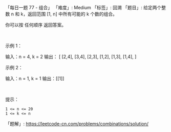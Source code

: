 「每日一题 77 - 组合」
「难度」: Medium
「标签」: 回溯
「题目」: 给定两个整数 n 和 k，返回范围 [1, n] 中所有可能的 k 个数的组合。

你可以按 任何顺序 返回答案。

 

示例 1：

输入：n = 4, k = 2
输出：
[
  [2,4],
  [3,4],
  [2,3],
  [1,2],
  [1,3],
  [1,4],
]

示例 2：

输入：n = 1, k = 1
输出：[[1]]

 

提示：


	1 <= n <= 20
	1 <= k <= n



「题解」: https://leetcode-cn.com/problems/combinations/solution/